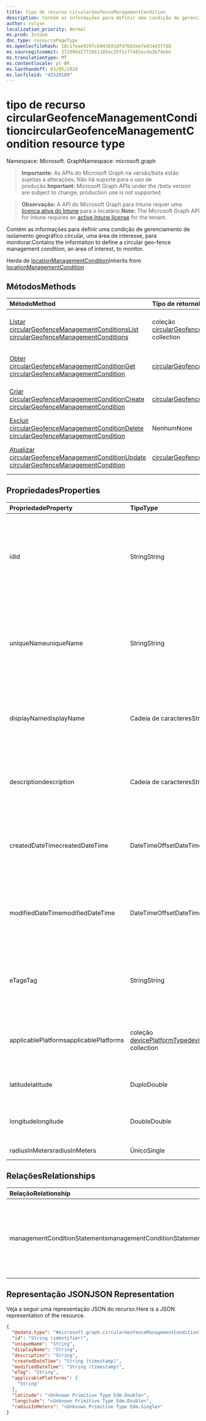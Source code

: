 ```yaml
---
title: tipo de recurso circularGeofenceManagementCondition
description: Contém as informações para definir uma condição de gerenciamento de isolamento geográfico circular, uma área de interesse, para monitorar.
author: rolyon
localization_priority: Normal
ms.prod: Intune
doc_type: resourcePageType
ms.openlocfilehash: 18c1feae929fcb943b91dfd7663ee7e034d3f7d8
ms.sourcegitcommit: 272996d2772b51105ec25f1cf7482ecda3b74ebe
ms.translationtype: MT
ms.contentlocale: pt-BR
ms.lasthandoff: 03/05/2020
ms.locfileid: "42528189"
---
```

# <a name="circulargeofencemanagementcondition-resource-type"></a><span data-ttu-id="c460b-103">tipo de recurso circularGeofenceManagementCondition</span><span class="sxs-lookup"><span data-stu-id="c460b-103">circularGeofenceManagementCondition resource type</span></span>

<span data-ttu-id="c460b-104">Namespace: Microsoft. Graph</span><span class="sxs-lookup"><span data-stu-id="c460b-104">Namespace: microsoft.graph</span></span>

> <span data-ttu-id="c460b-105">**Importante:** As APIs do Microsoft Graph na versão/beta estão sujeitas a alterações; Não há suporte para o uso de produção.</span><span class="sxs-lookup"><span data-stu-id="c460b-105">**Important:** Microsoft Graph APIs under the /beta version are subject to change; production use is not supported.</span></span>

> <span data-ttu-id="c460b-106">**Observação:** A API do Microsoft Graph para Intune requer uma [licença ativa do Intune](https://go.microsoft.com/fwlink/?linkid=839381) para o locatário.</span><span class="sxs-lookup"><span data-stu-id="c460b-106">**Note:** The Microsoft Graph API for Intune requires an [active Intune license](https://go.microsoft.com/fwlink/?linkid=839381) for the tenant.</span></span>

<span data-ttu-id="c460b-107">Contém as informações para definir uma condição de gerenciamento de isolamento geográfico circular, uma área de interesse, para monitorar.</span><span class="sxs-lookup"><span data-stu-id="c460b-107">Contains the information to define a circular geo-fence management condition, an area of interest, to monitor.</span></span>


<span data-ttu-id="c460b-108">Herda de [locationManagementCondition](../resources/intune-fencing-locationmanagementcondition.md)</span><span class="sxs-lookup"><span data-stu-id="c460b-108">Inherits from [locationManagementCondition](../resources/intune-fencing-locationmanagementcondition.md)</span></span>

## <a name="methods"></a><span data-ttu-id="c460b-109">Métodos</span><span class="sxs-lookup"><span data-stu-id="c460b-109">Methods</span></span>
|<span data-ttu-id="c460b-110">Método</span><span class="sxs-lookup"><span data-stu-id="c460b-110">Method</span></span>|<span data-ttu-id="c460b-111">Tipo de retorno</span><span class="sxs-lookup"><span data-stu-id="c460b-111">Return Type</span></span>|<span data-ttu-id="c460b-112">Descrição</span><span class="sxs-lookup"><span data-stu-id="c460b-112">Description</span></span>|
|:---|:---|:---|
|[<span data-ttu-id="c460b-113">Listar circularGeofenceManagementConditions</span><span class="sxs-lookup"><span data-stu-id="c460b-113">List circularGeofenceManagementConditions</span></span>](../api/intune-fencing-circulargeofencemanagementcondition-list.md)|<span data-ttu-id="c460b-114">coleção [circularGeofenceManagementCondition](../resources/intune-fencing-circulargeofencemanagementcondition.md)</span><span class="sxs-lookup"><span data-stu-id="c460b-114">[circularGeofenceManagementCondition](../resources/intune-fencing-circulargeofencemanagementcondition.md) collection</span></span>|<span data-ttu-id="c460b-115">Listar Propriedades e relações dos objetos [circularGeofenceManagementCondition](../resources/intune-fencing-circulargeofencemanagementcondition.md) .</span><span class="sxs-lookup"><span data-stu-id="c460b-115">List properties and relationships of the [circularGeofenceManagementCondition](../resources/intune-fencing-circulargeofencemanagementcondition.md) objects.</span></span>|
|[<span data-ttu-id="c460b-116">Obter circularGeofenceManagementCondition</span><span class="sxs-lookup"><span data-stu-id="c460b-116">Get circularGeofenceManagementCondition</span></span>](../api/intune-fencing-circulargeofencemanagementcondition-get.md)|[<span data-ttu-id="c460b-117">circularGeofenceManagementCondition</span><span class="sxs-lookup"><span data-stu-id="c460b-117">circularGeofenceManagementCondition</span></span>](../resources/intune-fencing-circulargeofencemanagementcondition.md)|<span data-ttu-id="c460b-118">Leia as propriedades e as relações do objeto [circularGeofenceManagementCondition](../resources/intune-fencing-circulargeofencemanagementcondition.md) .</span><span class="sxs-lookup"><span data-stu-id="c460b-118">Read properties and relationships of the [circularGeofenceManagementCondition](../resources/intune-fencing-circulargeofencemanagementcondition.md) object.</span></span>|
|[<span data-ttu-id="c460b-119">Criar circularGeofenceManagementCondition</span><span class="sxs-lookup"><span data-stu-id="c460b-119">Create circularGeofenceManagementCondition</span></span>](../api/intune-fencing-circulargeofencemanagementcondition-create.md)|[<span data-ttu-id="c460b-120">circularGeofenceManagementCondition</span><span class="sxs-lookup"><span data-stu-id="c460b-120">circularGeofenceManagementCondition</span></span>](../resources/intune-fencing-circulargeofencemanagementcondition.md)|<span data-ttu-id="c460b-121">Criar um novo objeto [circularGeofenceManagementCondition](../resources/intune-fencing-circulargeofencemanagementcondition.md) .</span><span class="sxs-lookup"><span data-stu-id="c460b-121">Create a new [circularGeofenceManagementCondition](../resources/intune-fencing-circulargeofencemanagementcondition.md) object.</span></span>|
|[<span data-ttu-id="c460b-122">Excluir circularGeofenceManagementCondition</span><span class="sxs-lookup"><span data-stu-id="c460b-122">Delete circularGeofenceManagementCondition</span></span>](../api/intune-fencing-circulargeofencemanagementcondition-delete.md)|<span data-ttu-id="c460b-123">Nenhum</span><span class="sxs-lookup"><span data-stu-id="c460b-123">None</span></span>|<span data-ttu-id="c460b-124">Exclui [circularGeofenceManagementCondition](../resources/intune-fencing-circulargeofencemanagementcondition.md).</span><span class="sxs-lookup"><span data-stu-id="c460b-124">Deletes a [circularGeofenceManagementCondition](../resources/intune-fencing-circulargeofencemanagementcondition.md).</span></span>|
|[<span data-ttu-id="c460b-125">Atualizar circularGeofenceManagementCondition</span><span class="sxs-lookup"><span data-stu-id="c460b-125">Update circularGeofenceManagementCondition</span></span>](../api/intune-fencing-circulargeofencemanagementcondition-update.md)|[<span data-ttu-id="c460b-126">circularGeofenceManagementCondition</span><span class="sxs-lookup"><span data-stu-id="c460b-126">circularGeofenceManagementCondition</span></span>](../resources/intune-fencing-circulargeofencemanagementcondition.md)|<span data-ttu-id="c460b-127">Atualiza as propriedades de um objeto [circularGeofenceManagementCondition](../resources/intune-fencing-circulargeofencemanagementcondition.md) .</span><span class="sxs-lookup"><span data-stu-id="c460b-127">Update the properties of a [circularGeofenceManagementCondition](../resources/intune-fencing-circulargeofencemanagementcondition.md) object.</span></span>|

## <a name="properties"></a><span data-ttu-id="c460b-128">Propriedades</span><span class="sxs-lookup"><span data-stu-id="c460b-128">Properties</span></span>
|<span data-ttu-id="c460b-129">Propriedade</span><span class="sxs-lookup"><span data-stu-id="c460b-129">Property</span></span>|<span data-ttu-id="c460b-130">Tipo</span><span class="sxs-lookup"><span data-stu-id="c460b-130">Type</span></span>|<span data-ttu-id="c460b-131">Descrição</span><span class="sxs-lookup"><span data-stu-id="c460b-131">Description</span></span>|
|:---|:---|:---|
|<span data-ttu-id="c460b-132">id</span><span class="sxs-lookup"><span data-stu-id="c460b-132">id</span></span>|<span data-ttu-id="c460b-133">String</span><span class="sxs-lookup"><span data-stu-id="c460b-133">String</span></span>|<span data-ttu-id="c460b-134">Identificador exclusivo da condição de gerenciamento.</span><span class="sxs-lookup"><span data-stu-id="c460b-134">Unique identifier for the management condition.</span></span> <span data-ttu-id="c460b-135">Valor gerado pelo sistema atribuído quando criado.</span><span class="sxs-lookup"><span data-stu-id="c460b-135">System generated value assigned when created.</span></span> <span data-ttu-id="c460b-136">Herdado de [managementCondition](../resources/intune-fencing-managementcondition.md)</span><span class="sxs-lookup"><span data-stu-id="c460b-136">Inherited from [managementCondition](../resources/intune-fencing-managementcondition.md)</span></span>|
|<span data-ttu-id="c460b-137">uniqueName</span><span class="sxs-lookup"><span data-stu-id="c460b-137">uniqueName</span></span>|<span data-ttu-id="c460b-138">String</span><span class="sxs-lookup"><span data-stu-id="c460b-138">String</span></span>|<span data-ttu-id="c460b-139">Nome exclusivo para a condição de gerenciamento.</span><span class="sxs-lookup"><span data-stu-id="c460b-139">Unique name for the management condition.</span></span> <span data-ttu-id="c460b-140">Usado em expressões de condição de gerenciamento.</span><span class="sxs-lookup"><span data-stu-id="c460b-140">Used in management condition expressions.</span></span> <span data-ttu-id="c460b-141">Herdado de [managementCondition](../resources/intune-fencing-managementcondition.md)</span><span class="sxs-lookup"><span data-stu-id="c460b-141">Inherited from [managementCondition](../resources/intune-fencing-managementcondition.md)</span></span>|
|<span data-ttu-id="c460b-142">displayName</span><span class="sxs-lookup"><span data-stu-id="c460b-142">displayName</span></span>|<span data-ttu-id="c460b-143">Cadeia de caracteres</span><span class="sxs-lookup"><span data-stu-id="c460b-143">String</span></span>|<span data-ttu-id="c460b-144">O nome do administrador definido da condição de gerenciamento.</span><span class="sxs-lookup"><span data-stu-id="c460b-144">The admin defined name of the management condition.</span></span> <span data-ttu-id="c460b-145">Herdado de [managementCondition](../resources/intune-fencing-managementcondition.md)</span><span class="sxs-lookup"><span data-stu-id="c460b-145">Inherited from [managementCondition](../resources/intune-fencing-managementcondition.md)</span></span>|
|<span data-ttu-id="c460b-146">description</span><span class="sxs-lookup"><span data-stu-id="c460b-146">description</span></span>|<span data-ttu-id="c460b-147">Cadeia de caracteres</span><span class="sxs-lookup"><span data-stu-id="c460b-147">String</span></span>|<span data-ttu-id="c460b-148">A descrição definida pelo administrador da condição de gerenciamento.</span><span class="sxs-lookup"><span data-stu-id="c460b-148">The admin defined description of the management condition.</span></span> <span data-ttu-id="c460b-149">Herdado de [managementCondition](../resources/intune-fencing-managementcondition.md)</span><span class="sxs-lookup"><span data-stu-id="c460b-149">Inherited from [managementCondition](../resources/intune-fencing-managementcondition.md)</span></span>|
|<span data-ttu-id="c460b-150">createdDateTime</span><span class="sxs-lookup"><span data-stu-id="c460b-150">createdDateTime</span></span>|<span data-ttu-id="c460b-151">DateTimeOffset</span><span class="sxs-lookup"><span data-stu-id="c460b-151">DateTimeOffset</span></span>|<span data-ttu-id="c460b-152">A hora em que a condição de gerenciamento foi criada.</span><span class="sxs-lookup"><span data-stu-id="c460b-152">The time the management condition was created.</span></span> <span data-ttu-id="c460b-153">Lado do serviço gerado.</span><span class="sxs-lookup"><span data-stu-id="c460b-153">Generated service side.</span></span> <span data-ttu-id="c460b-154">Herdado de [managementCondition](../resources/intune-fencing-managementcondition.md)</span><span class="sxs-lookup"><span data-stu-id="c460b-154">Inherited from [managementCondition](../resources/intune-fencing-managementcondition.md)</span></span>|
|<span data-ttu-id="c460b-155">modifiedDateTime</span><span class="sxs-lookup"><span data-stu-id="c460b-155">modifiedDateTime</span></span>|<span data-ttu-id="c460b-156">DateTimeOffset</span><span class="sxs-lookup"><span data-stu-id="c460b-156">DateTimeOffset</span></span>|<span data-ttu-id="c460b-157">A hora em que a condição de gerenciamento foi modificada pela última vez.</span><span class="sxs-lookup"><span data-stu-id="c460b-157">The time the management condition was last modified.</span></span> <span data-ttu-id="c460b-158">Atualizado o lado do serviço.</span><span class="sxs-lookup"><span data-stu-id="c460b-158">Updated service side.</span></span> <span data-ttu-id="c460b-159">Herdado de [managementCondition](../resources/intune-fencing-managementcondition.md)</span><span class="sxs-lookup"><span data-stu-id="c460b-159">Inherited from [managementCondition](../resources/intune-fencing-managementcondition.md)</span></span>|
|<span data-ttu-id="c460b-160">eTag</span><span class="sxs-lookup"><span data-stu-id="c460b-160">eTag</span></span>|<span data-ttu-id="c460b-161">String</span><span class="sxs-lookup"><span data-stu-id="c460b-161">String</span></span>|<span data-ttu-id="c460b-162">ETag da condição de gerenciamento.</span><span class="sxs-lookup"><span data-stu-id="c460b-162">ETag of the management condition.</span></span> <span data-ttu-id="c460b-163">Atualizado o lado do serviço.</span><span class="sxs-lookup"><span data-stu-id="c460b-163">Updated service side.</span></span> <span data-ttu-id="c460b-164">Herdado de [managementCondition](../resources/intune-fencing-managementcondition.md)</span><span class="sxs-lookup"><span data-stu-id="c460b-164">Inherited from [managementCondition](../resources/intune-fencing-managementcondition.md)</span></span>|
|<span data-ttu-id="c460b-165">applicablePlatforms</span><span class="sxs-lookup"><span data-stu-id="c460b-165">applicablePlatforms</span></span>|<span data-ttu-id="c460b-166">coleção [devicePlatformType](../resources/intune-shared-deviceplatformtype.md)</span><span class="sxs-lookup"><span data-stu-id="c460b-166">[devicePlatformType](../resources/intune-shared-deviceplatformtype.md) collection</span></span>|<span data-ttu-id="c460b-167">As plataformas aplicáveis para essa condição de gerenciamento.</span><span class="sxs-lookup"><span data-stu-id="c460b-167">The applicable platforms for this management condition.</span></span> <span data-ttu-id="c460b-168">Herdado de [managementCondition](../resources/intune-fencing-managementcondition.md)</span><span class="sxs-lookup"><span data-stu-id="c460b-168">Inherited from [managementCondition](../resources/intune-fencing-managementcondition.md)</span></span>|
|<span data-ttu-id="c460b-169">latitude</span><span class="sxs-lookup"><span data-stu-id="c460b-169">latitude</span></span>|<span data-ttu-id="c460b-170">Duplo</span><span class="sxs-lookup"><span data-stu-id="c460b-170">Double</span></span>|<span data-ttu-id="c460b-171">Latitude em graus, entre-90 e + 90 inclusive.</span><span class="sxs-lookup"><span data-stu-id="c460b-171">Latitude in degrees, between -90 and +90 inclusive.</span></span>|
|<span data-ttu-id="c460b-172">longitude</span><span class="sxs-lookup"><span data-stu-id="c460b-172">longitude</span></span>|<span data-ttu-id="c460b-173">Double</span><span class="sxs-lookup"><span data-stu-id="c460b-173">Double</span></span>|<span data-ttu-id="c460b-174">Longitude em graus, entre-180 e + 180 inclusive.</span><span class="sxs-lookup"><span data-stu-id="c460b-174">Longitude in degrees, between -180 and +180 inclusive.</span></span>|
|<span data-ttu-id="c460b-175">radiusInMeters</span><span class="sxs-lookup"><span data-stu-id="c460b-175">radiusInMeters</span></span>|<span data-ttu-id="c460b-176">Único</span><span class="sxs-lookup"><span data-stu-id="c460b-176">Single</span></span>|<span data-ttu-id="c460b-177">RADIUS em metros.</span><span class="sxs-lookup"><span data-stu-id="c460b-177">Radius in meters.</span></span>|

## <a name="relationships"></a><span data-ttu-id="c460b-178">Relações</span><span class="sxs-lookup"><span data-stu-id="c460b-178">Relationships</span></span>
|<span data-ttu-id="c460b-179">Relação</span><span class="sxs-lookup"><span data-stu-id="c460b-179">Relationship</span></span>|<span data-ttu-id="c460b-180">Tipo</span><span class="sxs-lookup"><span data-stu-id="c460b-180">Type</span></span>|<span data-ttu-id="c460b-181">Descrição</span><span class="sxs-lookup"><span data-stu-id="c460b-181">Description</span></span>|
|:---|:---|:---|
|<span data-ttu-id="c460b-182">managementConditionStatements</span><span class="sxs-lookup"><span data-stu-id="c460b-182">managementConditionStatements</span></span>|<span data-ttu-id="c460b-183">coleção [managementConditionStatement](../resources/intune-fencing-managementconditionstatement.md)</span><span class="sxs-lookup"><span data-stu-id="c460b-183">[managementConditionStatement](../resources/intune-fencing-managementconditionstatement.md) collection</span></span>|<span data-ttu-id="c460b-184">As instruções de condição de gerenciamento associadas à condição de gerenciamento.</span><span class="sxs-lookup"><span data-stu-id="c460b-184">The management condition statements associated to the management condition.</span></span> <span data-ttu-id="c460b-185">Herdado de [managementCondition](../resources/intune-fencing-managementcondition.md)</span><span class="sxs-lookup"><span data-stu-id="c460b-185">Inherited from [managementCondition](../resources/intune-fencing-managementcondition.md)</span></span>|

## <a name="json-representation"></a><span data-ttu-id="c460b-186">Representação JSON</span><span class="sxs-lookup"><span data-stu-id="c460b-186">JSON Representation</span></span>
<span data-ttu-id="c460b-187">Veja a seguir uma representação JSON do recurso.</span><span class="sxs-lookup"><span data-stu-id="c460b-187">Here is a JSON representation of the resource.</span></span>
<!-- {
  "blockType": "resource",
  "keyProperty": "id",
  "@odata.type": "microsoft.graph.circularGeofenceManagementCondition"
}
-->
``` json
{
  "@odata.type": "#microsoft.graph.circularGeofenceManagementCondition",
  "id": "String (identifier)",
  "uniqueName": "String",
  "displayName": "String",
  "description": "String",
  "createdDateTime": "String (timestamp)",
  "modifiedDateTime": "String (timestamp)",
  "eTag": "String",
  "applicablePlatforms": [
    "String"
  ],
  "latitude": "<Unknown Primitive Type Edm.Double>",
  "longitude": "<Unknown Primitive Type Edm.Double>",
  "radiusInMeters": "<Unknown Primitive Type Edm.Single>"
}
```



